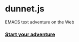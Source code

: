 # dunnet.js

EMACS text adventure on the Web

### [Start your adventure](http://coolwanglu.github.io/dunnet.js/)
